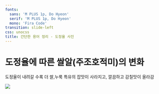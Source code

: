 ```yaml
---
fonts:
  sans: 'M PLUS 1p, Do Hyeon'
  serif: 'M PLUS 1p, Do Hyeon'
  mono: 'Fira Code'
transition: slide-left
css: unocss
title: 간단한 용어 정리 - 도정율 사진
---
```


# 도정율에 따른 쌀알(주조호적미)의 변화
도정율이 내려갈 수록 더 쌀,누룩 특유의 잡맛이 사라지고, 깔끔하고 감칠맛이 올라감

<img src="/images/seimairitu.jpg" class="mt-2 h-100 rounded shadow">

